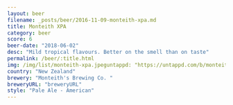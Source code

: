 ```yaml
---
layout: beer
filename: _posts/beer/2016-11-09-monteith-xpa.md
title: Monteith XPA
category: beer
score: 6
beer-date: "2018-06-02"
desc: "Mild tropical flavours. Better on the smell than on taste"
permalink: /beer/:title.html
img: /img/list/monteith-xpa.jpeguntappd: "https://untappd.com/b/monteiths-brewing-co---monteiths-xpa/1941060"
country: "New Zealand"
brewery: "Monteith's Brewing Co. "
breweryURL: "breweryURL"
style: "Pale Ale - American"
---
```

